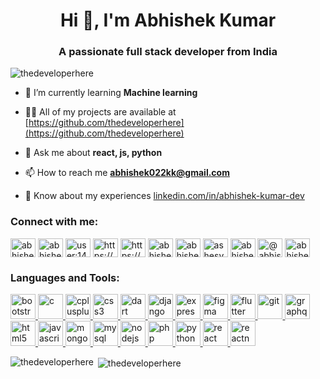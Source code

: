 <h1 align="center">Hi 👋, I'm Abhishek Kumar</h1>
<h3 align="center">A passionate full stack developer from India</h3>

<p align="left"> <img src="https://komarev.com/ghpvc/?username=thedeveloperhere&label=Profile%20views&color=0e75b6&style=flat" alt="thedeveloperhere" /> </p>

- 🌱 I’m currently learning **Machine learning**

- 👨‍💻 All of my projects are available at [https://github.com/thedeveloperhere](https://github.com/thedeveloperhere)

- 💬 Ask me about **react, js, python**

- 📫 How to reach me **abhishek022kk@gmail.com**

- 📄 Know about my experiences [linkedin.com/in/abhishek-kumar-dev](linkedin.com/in/abhishek-kumar-dev)

<p align="left">
<h3 align="left">Connect with me:</h3>
<a href="https://codepen.io/abhishekkumar08" target="blank"><img align="center" src="https://cdn.jsdelivr.net/npm/simple-icons@3.0.1/icons/codepen.svg" alt="abhishekkumar08" height="30" width="40" /></a>
<a href="https://linkedin.com/in/abhishek-kumar-dev" target="blank"><img align="center" src="https://cdn.jsdelivr.net/npm/simple-icons@3.0.1/icons/linkedin.svg" alt="abhishek-kumar-dev" height="30" width="40" /></a>
<a href="https://stackoverflow.com/users/14296739/abhishek-kumar" target="blank"><img align="center" src="https://cdn.jsdelivr.net/npm/simple-icons@3.0.1/icons/stackoverflow.svg" alt="user:14296739" height="30" width="40" /></a>
<a href="https://www.facebook.com/profile.php?id=100004341035709" target="blank"><img align="center" src="https://cdn.jsdelivr.net/npm/simple-icons@3.0.1/icons/facebook.svg" alt="https://www.facebook.com/profile.php?id=100004341035709" height="30" width="40" /></a>
<a href="https://www.instagram.com/_abhishek._.___/" target="blank"><img align="center" src="https://cdn.jsdelivr.net/npm/simple-icons@3.0.1/icons/instagram.svg" alt="https://www.instagram.com/_abhishek._.___/" height="30" width="40" /></a>
<a href="https://www.codechef.com/users/abhishek022kk" target="blank"><img align="center" src="https://cdn.jsdelivr.net/npm/simple-icons@3.1.0/icons/codechef.svg" alt="abhishek022kk" height="30" width="40" /></a>
<a href="https://www.hackerrank.com/abhishek022kk" target="blank"><img align="center" src="https://cdn.jsdelivr.net/npm/simple-icons@3.0.1/icons/hackerrank.svg" alt="abhishek022kk" height="30" width="40" /></a>
<a href="https://codeforces.com/profile/ashesvenom" target="blank"><img align="center" src="https://cdn.jsdelivr.net/npm/simple-icons@3.0.1/icons/codeforces.svg" alt="ashesvenom" height="30" width="40" /></a>
<a href="https://www.leetcode.com/abhishek022kk" target="blank"><img align="center" src="https://cdn.jsdelivr.net/npm/simple-icons@3.0.1/icons/leetcode.svg" alt="abhishek022kk" height="30" width="40" /></a>
<a href="https://www.hackerearth.com/@abhishek022kk" target="blank"><img align="center" src="https://cdn.jsdelivr.net/npm/simple-icons@3.0.1/icons/hackerearth.svg" alt="@abhishek022kk" height="30" width="40" /></a>
<a href="https://auth.geeksforgeeks.org/user/abhishek022kk/profile" target="blank"><img align="center" src="https://cdn.jsdelivr.net/npm/simple-icons@3.0.1/icons/geeksforgeeks.svg" alt="abhishek022kk/profile" height="30" width="40" /></a>
</p>

<h3 align="left">Languages and Tools:</h3>
<p align="left"> <a href="https://getbootstrap.com" target="_blank"> <img src="https://devicons.github.io/devicon/devicon.git/icons/bootstrap/bootstrap-plain.svg" alt="bootstrap" width="40" height="40"/> </a> <a href="https://www.cprogramming.com/" target="_blank"> <img src="https://devicons.github.io/devicon/devicon.git/icons/c/c-original.svg" alt="c" width="40" height="40"/> </a> <a href="https://www.w3schools.com/cpp/" target="_blank"> <img src="https://devicons.github.io/devicon/devicon.git/icons/cplusplus/cplusplus-original.svg" alt="cplusplus" width="40" height="40"/> </a> <a href="https://www.w3schools.com/css/" target="_blank"> <img src="https://devicons.github.io/devicon/devicon.git/icons/css3/css3-original-wordmark.svg" alt="css3" width="40" height="40"/> </a> <a href="https://dart.dev" target="_blank"> <img src="https://www.vectorlogo.zone/logos/dartlang/dartlang-icon.svg" alt="dart" width="40" height="40"/> </a> <a href="https://www.djangoproject.com/" target="_blank"> <img src="https://devicons.github.io/devicon/devicon.git/icons/django/django-original.svg" alt="django" width="40" height="40"/> </a> <a href="https://expressjs.com" target="_blank"> <img src="https://devicons.github.io/devicon/devicon.git/icons/express/express-original-wordmark.svg" alt="express" width="40" height="40"/> </a> <a href="https://www.figma.com/" target="_blank"> <img src="https://www.vectorlogo.zone/logos/figma/figma-icon.svg" alt="figma" width="40" height="40"/> </a> <a href="https://flutter.dev" target="_blank"> <img src="https://www.vectorlogo.zone/logos/flutterio/flutterio-icon.svg" alt="flutter" width="40" height="40"/> </a> <a href="https://git-scm.com/" target="_blank"> <img src="https://www.vectorlogo.zone/logos/git-scm/git-scm-icon.svg" alt="git" width="40" height="40"/> </a> <a href="https://graphql.org" target="_blank"> <img src="https://www.vectorlogo.zone/logos/graphql/graphql-icon.svg" alt="graphql" width="40" height="40"/> </a> <a href="https://www.w3.org/html/" target="_blank"> <img src="https://devicons.github.io/devicon/devicon.git/icons/html5/html5-original-wordmark.svg" alt="html5" width="40" height="40"/> </a> <a href="https://developer.mozilla.org/en-US/docs/Web/JavaScript" target="_blank"> <img src="https://devicons.github.io/devicon/devicon.git/icons/javascript/javascript-original.svg" alt="javascript" width="40" height="40"/> </a> <a href="https://www.mongodb.com/" target="_blank"> <img src="https://devicons.github.io/devicon/devicon.git/icons/mongodb/mongodb-original-wordmark.svg" alt="mongodb" width="40" height="40"/> </a> <a href="https://www.mysql.com/" target="_blank"> <img src="https://devicons.github.io/devicon/devicon.git/icons/mysql/mysql-original-wordmark.svg" alt="mysql" width="40" height="40"/> </a> <a href="https://nodejs.org" target="_blank"> <img src="https://devicons.github.io/devicon/devicon.git/icons/nodejs/nodejs-original-wordmark.svg" alt="nodejs" width="40" height="40"/> </a> <a href="https://www.php.net" target="_blank"> <img src="https://devicons.github.io/devicon/devicon.git/icons/php/php-original.svg" alt="php" width="40" height="40"/> </a> <a href="https://www.python.org" target="_blank"> <img src="https://devicons.github.io/devicon/devicon.git/icons/python/python-original.svg" alt="python" width="40" height="40"/> </a> <a href="https://reactjs.org/" target="_blank"> <img src="https://devicons.github.io/devicon/devicon.git/icons/react/react-original-wordmark.svg" alt="react" width="40" height="40"/> </a> <a href="https://reactnative.dev/" target="_blank"> <img src="https://reactnative.dev/img/header_logo.svg" alt="reactnative" width="40" height="40"/> </a> </p>

<p><img align="left" src="https://github-readme-stats.vercel.app/api/top-langs/?username=thedeveloperhere&layout=compact&theme=dracula" alt="thedeveloperhere" /></p>

<p>&nbsp;<img align="center" src="https://github-readme-stats.vercel.app/api?username=thedeveloperhere&show_icons=true&theme=dracula" alt="thedeveloperhere" /></p>

